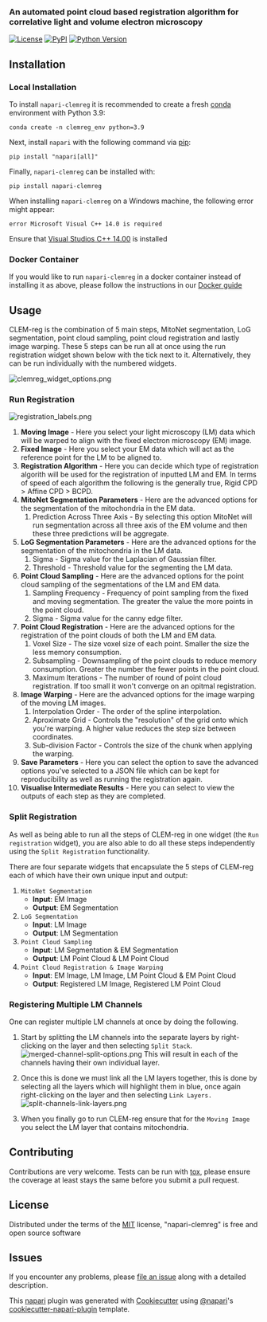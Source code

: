 ### An automated point cloud based registration algorithm for correlative light and volume electron microscopy

[![License](https://img.shields.io/pypi/l/napari-clemreg.svg?color=green)](https://github.com/krentzd/napari-clemreg/raw/master/LICENSE)
[![PyPI](https://img.shields.io/pypi/v/napari-clemreg.svg?color=green)](https://pypi.org/project/napari-clemreg)
[![Python Version](https://img.shields.io/pypi/pyversions/napari-clemreg.svg?color=green)](https://python.org)

[//]: # ([![codecov]&#40;https://codecov.io/gh/krentzd/napari-clemreg/branch/master/graph/badge.svg&#41;]&#40;https://codecov.io/gh/krentzd/napari-clemreg&#41;)
[//]: # ([![tests]&#40;https://github.com/krentzd/napari-clemreg/workflows/tests/badge.svg&#41;]&#40;https://github.com/krentzd/napari-clemreg/actions&#41;)

## Installation
### Local Installation

To install `napari-clemreg` it is recommended to create a fresh [conda] environment with Python 3.9:

```
conda create -n clemreg_env python=3.9
```
Next, install `napari` with the following command via [pip]: 

```
pip install "napari[all]"
```

Finally, `napari-clemreg` can be installed with:
```
pip install napari-clemreg
```
When installing `napari-clemreg` on a Windows machine, the following error might appear:
```
error Microsoft Visual C++ 14.0 is required
```
Ensure that [Visual Studios C++ 14.00](https://visualstudio.microsoft.com/thank-you-downloading-visual-studio/?sku=BuildTools&rel=16) is installed

### Docker Container
If you would like to run `napari-clemreg` in a docker container instead of installing it as above, please follow the instructions in our [Docker guide](docker_guide.md)

## Usage
CLEM-reg is the combination of 5 main steps, MitoNet segmentation, LoG segmentation,
point cloud sampling, point cloud registration and lastly image warping. These 5 steps 
can be run all at once using the run registration widget shown below with the tick next to it.
Alternatively, they can be run individually with the numbered widgets.

![clemreg_widget_options.png](docs%2Fimages%2Fclemreg_widget_options.png)

### Run Registration



![registration_labels.png](docs%2Fimages%2FCLEMreg-fig.png)

1. **Moving Image** - Here you select your light microscopy (LM) data which will
be warped to align with the fixed electron microscopy (EM) image.
2. **Fixed Image** - Here you select your EM data which will
act as the reference point for the LM to be aligned to.
3. **Registration Algorithm** - Here you can decide which type of registration algorith
will be used for the registration of inputted LM and EM. In terms of speed of each algorithm
the following is the generally true, Rigid CPD > Affine CPD > BCPD.
4. **MitoNet Segmentation Parameters** - Here are the advanced options for the segmentation
of the mitochondria in the EM data.
   1. Prediction Across Three Axis - By selecting this option MitoNet will run segmentation
across all three axis of the EM volume and then these three predictions will be aggregate.
5. **LoG Segmentation Parameters** - Here are the advanced options for the segmentation of 
the mitochondria in the LM data.
   1. Sigma - Sigma value for the Laplacian of Gaussian filter.
   2. Threshold - Threshold value for the segmenting the LM data.
6. **Point Cloud Sampling** - Here are the advanced options for the point cloud sampling of the 
segmentations of the LM and EM data.
   1. Sampling Frequency - Frequency of point sampling from the fixed and moving segmentation. The greater the value the more points in the point cloud.
   2. Sigma - Sigma value for the canny edge filter.
7. **Point Cloud Registration** - Here are the advanced options for the registration of the point clouds
of both the LM and EM data.
   1. Voxel Size - The size voxel size of each point. Smaller the size the less memory consumption.
   2. Subsampling - Downsampling of the point clouds to reduce memory consumption. Greater the number the fewer points in the point cloud.
   3. Maximum Iterations - The number of round of point cloud registration. If too small it won't converge on an opitmal registration.
8. **Image Warping** - Here are the advanced options for the image warping of the moving LM images.
   1. Interpolation Order - The order of the spline interpolation.
   2. Aproximate Grid - Controls the "resolution" of the grid onto which you're warping. A higher value reduces the step size between coordinates.
   3. Sub-division Factor - Controls the size of the chunk when applying the warping.
9. **Save Parameters** - Here you can select the option to save the advanced options you've selected
to a JSON file which can be kept for reproducibility as well as running the registration again.
10. **Visualise Intermediate Results** - Here you can select to view the outputs of each step as they
are completed.

### Split Registration
As well as being able to run all the steps of CLEM-reg in one widget (the `Run registration` widget),
you are also able to do all these steps independently using the `Split Registration` functionality. 

There are four separate widgets that encapsulate the 5 steps of CLEM-reg each of which have
their own unique input and output:
1. `MitoNet Segmentation` 
   - **Input**: EM Image
   - **Output**: EM Segmentation
2. `LoG Segmentation`
   - **Input**: LM Image
   - **Output**: LM Segmentation
3. `Point Cloud Sampling`
   - **Input**: LM Segmentation & EM Segmentation
   - **Output**: LM Point Cloud & LM Point Cloud
4. `Point Cloud Registration & Image Warping`
   - **Input**: EM Image, LM Image, LM Point Cloud & EM Point Cloud
   - **Output**: Registered LM Image, Registered LM Point Cloud

### Registering Multiple LM Channels
One can register multiple LM channels at once by doing the following.

1. Start by splitting the LM channels into the separate layers by right-clicking on
the layer and then selecting `Split Stack`.
![merged-channel-split-options.png](docs%2Fimages%2Fmerged-channel-split-options.png)
This will result in each of the channels having their own individual layer. 

2. Once this is done we must link all the LM layers together, this is done 
by selecting all the layers which will highlight them in blue, once again right-clicking
on the layer and then selecting `Link Layers.`
![split-channels-link-layers.png](docs%2Fimages%2Fsplit-channels-link-layers.png)

3. When you finally go to run CLEM-reg ensure that for the `Moving Image`
you select the LM layer that contains mitochondria.

## Contributing

Contributions are very welcome. Tests can be run with [tox], please ensure
the coverage at least stays the same before you submit a pull request.

## License

Distributed under the terms of the [MIT] license,
"napari-clemreg" is free and open source software

## Issues

If you encounter any problems, please [file an issue] along with a detailed description.

[napari]: https://github.com/napari/napari
[Cookiecutter]: https://github.com/audreyr/cookiecutter
[@napari]: https://github.com/napari
[MIT]: http://opensource.org/licenses/MIT
[BSD-3]: http://opensource.org/licenses/BSD-3-Clause
[GNU GPL v3.0]: http://www.gnu.org/licenses/gpl-3.0.txt
[GNU LGPL v3.0]: http://www.gnu.org/licenses/lgpl-3.0.txt
[Apache Software License 2.0]: http://www.apache.org/licenses/LICENSE-2.0
[Mozilla Public License 2.0]: https://www.mozilla.org/media/MPL/2.0/index.txt
[cookiecutter-napari-plugin]: https://github.com/napari/cookiecutter-napari-plugin
[file an issue]: https://github.com/krentzd/napari-clemreg/issues
[napari]: https://github.com/napari/napari
[tox]: https://tox.readthedocs.io/en/latest/
[pip]: https://pypi.org/project/pip/
[PyPI]: https://pypi.org/
[conda]: https://docs.conda.io/en/latest/

This [napari] plugin was generated with [Cookiecutter] using [@napari]'s [cookiecutter-napari-plugin] template.
